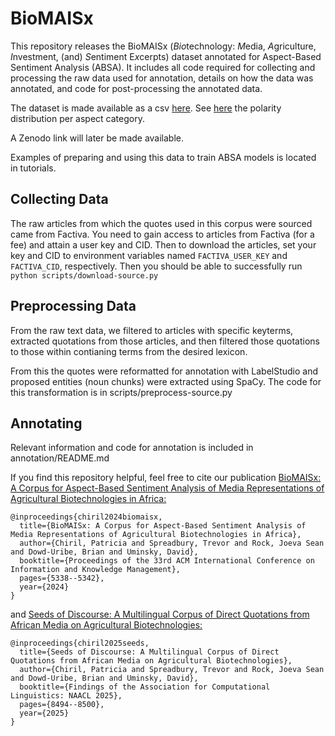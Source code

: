 # BioMAISx

This repository releases the BioMAISx (*Bio*technology: *M*edia, *A*griculture, *I*nvestment, (and) *S*entiment E*x*cerpts) dataset annotated for Aspect-Based Sentiment Analysis (ABSA). It includes all code required for collecting and processing the raw data used for annotation, details on how the data was annotated, and code for post-processing the annotated data. 

The dataset is made available as a csv [here](https://drive.google.com/file/d/1PmJr1DholnD-Bnr_Q4FlcRajRHZ5kNJs/view?usp=sharing). See [here](https://github.com/uchicago-dsi/BioMAISx/blob/main/annotation/BioMAISx_polarityDistribution.pdf) the polarity distribution per aspect category.

A Zenodo link will later be made available. 

Examples of preparing and using this data to train ABSA models is located in tutorials. 

## Collecting Data

The raw articles from which the quotes used in this corpus were sourced came from Factiva. You need to gain access to articles from Factiva (for a fee) and attain a user key and CID. Then to download the articles, set your key and CID to environment variables named `FACTIVA_USER_KEY` and `FACTIVA_CID`, respectively. Then you should be able to successfully run `python scripts/download-source.py`

## Preprocessing Data

From the raw text data, we filtered to articles with specific keyterms, extracted quotations from those articles, and then filtered those quotations to those within contianing terms from the desired lexicon. 

From this the quotes were reformatted for annotation with LabelStudio and proposed entities (noun chunks) were extracted using SpaCy. The code for this transformation is in scripts/preprocess-source.py

## Annotating

Relevant information and code for annotation is included in annotation/README.md

If you find this repository helpful, feel free to cite our publication [BioMAISx: A Corpus for Aspect-Based Sentiment Analysis of Media Representations of Agricultural Biotechnologies in Africa:](https://dl.acm.org/doi/abs/10.1145/3627673.3679152)

```
@inproceedings{chiril2024biomaisx,
  title={BioMAISx: A Corpus for Aspect-Based Sentiment Analysis of Media Representations of Agricultural Biotechnologies in Africa},
  author={Chiril, Patricia and Spreadbury, Trevor and Rock, Joeva Sean and Dowd-Uribe, Brian and Uminsky, David},
  booktitle={Proceedings of the 33rd ACM International Conference on Information and Knowledge Management},
  pages={5338--5342},
  year={2024}
}
```
and [Seeds of Discourse: A Multilingual Corpus of Direct Quotations from African Media on Agricultural Biotechnologies:](https://aclanthology.org/2025.findings-naacl.473.pdf)

```
@inproceedings{chiril2025seeds,
  title={Seeds of Discourse: A Multilingual Corpus of Direct Quotations from African Media on Agricultural Biotechnologies},
  author={Chiril, Patricia and Spreadbury, Trevor and Rock, Joeva Sean and Dowd-Uribe, Brian and Uminsky, David},
  booktitle={Findings of the Association for Computational Linguistics: NAACL 2025},
  pages={8494--8500},
  year={2025}
}
```
